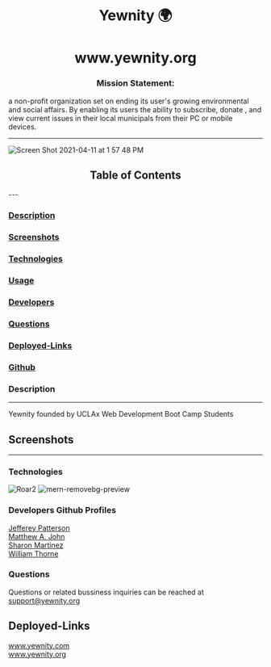 <h1 align ="center">Yewnity 🌍</h1>

<h1 align ="center">www.yewnity.org</h1>

<h3 align ="center">Mission Statement:</h3
<center align ="center">a non-profit organization set on ending its user's growing environmental and social affairs. By enabling its users the ability to subscribe, donate , and view current issues in their local municipals from their PC or mobile devices.</center>


---


![Screen Shot 2021-04-11 at 1 57 48 PM](https://user-images.githubusercontent.com/77504986/114322784-ed4f2d00-9ad6-11eb-8b50-704b96023c4e.png)




<h2 align ="center">Table of Contents</h2>
---

### [Description](#description)

### [Screenshots](#screenshots)

### [Technologies](#technologies)

### [Usage](#usage)

### [Developers](#developers)

### [Questions](#questions)

### [Deployed-Links](#Deployed-Links)

### [Github](#github)



### <a name="Description"></a>Description
---
Yewnity founded by UCLAx Web Development Boot Camp Students

## Screenshots
---





### <a name="Technologies"></a>Technologies
![Roar2](https://user-images.githubusercontent.com/77504986/114322314-47022800-9ad4-11eb-9076-2ce9acb72eaf.png)
![mern-removebg-preview](https://user-images.githubusercontent.com/77504986/114322301-3b166600-9ad4-11eb-931b-dd5cce7d9317.png)




### <a name="Developers"></a>Developers Github Profiles
[Jefferey Patterson](https://github.com/jpatterson933)
<br>
[Matthew A. John](https://github.com/MattJ900)
<br>
[Sharon Martinez](https://github.com/Sharon1106)
<br>
[William Thorne](https://github.com/IdFightGandhi)


### <a name="Questions"></a>Questions
Questions or related bussiness inquiries can be reached at support@yewnity.org

## Deployed-Links
www.yewnity.com
<br>
www.yewnity.org
